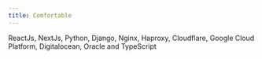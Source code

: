 ```yaml
---
title: Comfortable
---
```


ReactJs, NextJs, Python, Django, Nginx, Haproxy, Cloudflare, Google Cloud Platform, Digitalocean, Oracle and TypeScript
